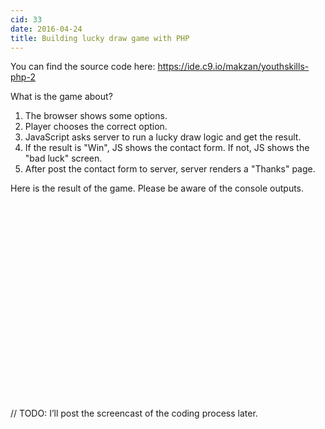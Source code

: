 ```yaml
---
cid: 33
date: 2016-04-24
title: Building lucky draw game with PHP
---
```


You can find the source code here: https://ide.c9.io/makzan/youthskills-php-2

What is the game about?

1. The browser shows some options.
2. Player chooses the correct option.
3. JavaScript asks server to run a lucky draw logic and get the result.
4. If the result is "Win", JS shows the contact form. If not, JS shows the "bad luck" screen.
5. After post the contact form to server, server renders a "Thanks" page.

Here is the result of the game. Please be aware of the console outputs.

<script charset="ISO-8859-1" src="//fast.wistia.com/assets/external/E-v1.js" async></script><div class="wistia_responsive_padding" style="padding:62.5% 0 0 0;position:relative;"><div class="wistia_responsive_wrapper" style="height:100%;left:0;position:absolute;top:0;width:100%;"><div class="wistia_embed wistia_async_taxogh2gts seo=false videoFoam=true" style="height:100%;width:100%">&nbsp;</div></div></div>

// TODO: I’ll post the screencast of the coding process later.